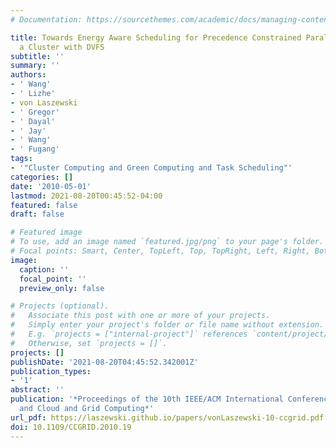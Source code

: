 ```yaml
---
# Documentation: https://sourcethemes.com/academic/docs/managing-content/

title: Towards Energy Aware Scheduling for Precedence Constrained Parallel Tasks in
  a Cluster with DVFS
subtitle: ''
summary: ''
authors:
- ' Wang'
- ' Lizhe'
- von Laszewski
- ' Gregor'
- ' Dayal'
- ' Jay'
- ' Wang'
- ' Fugang'
tags:
- '"Cluster Computing and Green Computing and Task Scheduling"'
categories: []
date: '2010-05-01'
lastmod: 2021-08-20T00:45:52-04:00
featured: false
draft: false

# Featured image
# To use, add an image named `featured.jpg/png` to your page's folder.
# Focal points: Smart, Center, TopLeft, Top, TopRight, Left, Right, BottomLeft, Bottom, BottomRight.
image:
  caption: ''
  focal_point: ''
  preview_only: false

# Projects (optional).
#   Associate this post with one or more of your projects.
#   Simply enter your project's folder or file name without extension.
#   E.g. `projects = ["internal-project"]` references `content/project/deep-learning/index.md`.
#   Otherwise, set `projects = []`.
projects: []
publishDate: '2021-08-20T04:45:52.342001Z'
publication_types:
- '1'
abstract: ''
publication: '*Proceedings of the 10th IEEE/ACM International Conference on Cluster
  and Cloud and Grid Computing*'
url_pdf: https://laszewski.github.io/papers/vonLaszewski-10-ccgrid.pdf
doi: 10.1109/CCGRID.2010.19
---
```

